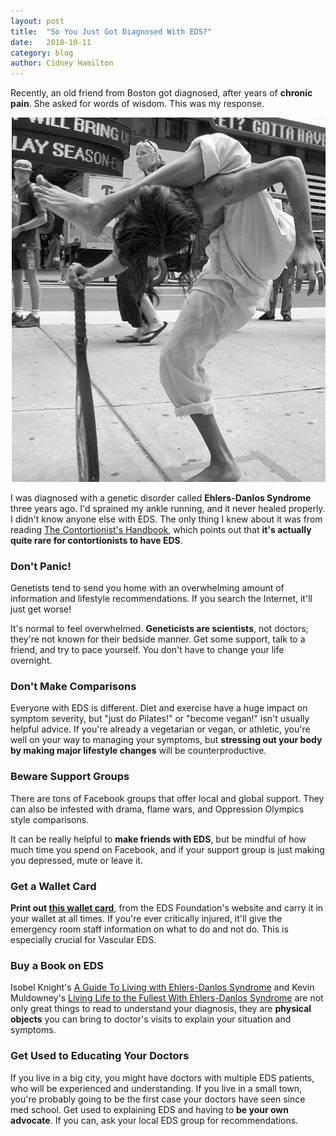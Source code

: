 ```yaml
---
layout: post
title:  "So You Just Got Diagnosed With EDS?"
date:   2018-10-11
category: blog
author: Cidney Hamilton
---
```


Recently, an old friend from Boston got diagnosed, after years of **chronic pain**. She asked for words of wisdom. This was my response.

![Contortionist with EDS](/assets/images/post-images/contortionist-bw.png)

I was diagnosed with a genetic disorder called **Ehlers-Danlos Syndrome** three years ago. I'd sprained my ankle running, and it never healed properly. I didn't know anyone else with EDS. The only thing I knew about it was from reading [The Contortionist's Handbook](http://wandererstraining.com/tchb/), which points out that **it's actually quite rare for contortionists to have EDS**. 


### Don't Panic!

Genetists tend to send you home with an overwhelming amount of information and lifestyle recommendations. If you search the Internet, it'll just get worse! 

It's normal to feel overwhelmed. **Geneticists are scientists**, not doctors; they're not known for their bedside manner. Get some support, talk to a friend, and try to pace yourself. You don't have to change your life overnight.

### Don't Make Comparisons

Everyone with EDS is different. Diet and exercise have a huge impact on symptom severity, but "just do Pilates!" or "become vegan!" isn't usually helpful advice. If you're already a vegetarian or vegan, or athletic, you're well on your way to managing your symptoms, but **stressing out your body by making major lifestyle changes** will be counterproductive.

### Beware Support Groups

There are tons of Facebook groups that offer local and global support. They can also be infested with drama, flame wars, and Oppression Olympics style comparisons.

It can be really helpful to **make friends with EDS**, but be mindful of how much time you spend on Facebook, and if your support group is just making you depressed, mute or leave it.

### Get a Wallet Card

**Print out [this wallet card](https://www.ehlers-danlos.com/wp-content/uploads/walletcard2017combined.pdf)**, from the EDS Foundation's website and carry it in your wallet at all times. If you're ever critically injured, it'll give the emergency room staff information on what to do and not do. This is especially crucial for Vascular EDS.

### Buy a Book on EDS

Isobel Knight's [A Guide To Living with Ehlers-Danlos Syndrome](https://www.goodreads.com/book/show/24062761-a-guide-to-living-with-ehlers-danlos-syndrome-hypermobility-type) and Kevin Muldowney's [Living Life to the Fullest With Ehlers-Danlos Syndrome](https://www.goodreads.com/book/show/26208807-living-life-to-the-fullest-with-ehlers-danlos-syndrome?from_search=true) are not only great things to read to understand your diagnosis, they are **physical objects** you can bring to doctor's visits to explain your situation and symptoms.

### Get Used to Educating Your Doctors

If you live in a big city, you might have doctors with multiple EDS patients, who will be experienced and understanding. If you live in a small town, you're probably going to be the first case your doctors have seen since med school. Get used to explaining EDS and having to **be your own advocate**. If you can, ask your local EDS group for recommendations.